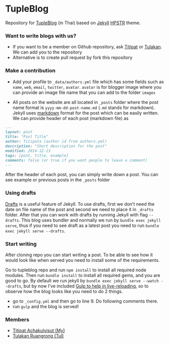 # TupleBlog

Repository for [TupleBlog](http://tupleblog.github.io) (in Thai) based on [Jekyll](http://jekyllrb.com/) [HPSTR](https://github.com/mmistakes/hpstr-jekyll-theme) theme.

### Want to write blogs with us?

- If you want to be a member on Github repository, ask [Titipat](https://twitter.com/titipat_a) or [Tulakan](http://twitter.com/tulakann). We can add you to the repository
- Alternative is to create pull request by fork this repository

### Make a contribution

- Add your profile to `_data/authors.yml` file which has some fields such as `name`, `web`, `email`, `twitter`, `avatar`. `avatar` is for blogger image where you can provide an image file name that you can add to the folder `images`

- All posts on the website are all located in `_posts` folder where the post name format is `yyyy-mm-dd-post-name.md` (`.md` stands for markdown). Jekyll uses [markdown](https://guides.github.com/features/mastering-markdown/) format for the post which can be easily written. We can provide header of each post (markdown file) as

```markdown
---
layout: post
title: "Post Title"
author: Titipata (author id from authors.yml)
description: "Short description for the post"
modified: 2014-12-13
tags: [post, title, example]
comments: false (or true if you want people to leave a comment)
---
```

After the header of each post, you can simply write down a post. You can see example or previous posts in the `_posts` folder

### Using drafts
[Drafts](http://jekyllrb.com/docs/drafts/) is a useful feature of Jekyll. To use drafts, first we don't need the date on file name of the post and second we need to place it in `_drafts` folder. After that you can work with drafts by running Jekyll with flag `--drafts`. This blog uses bundler and normally we run by `bundle exec jekyll serve`, thus if you need to see draft as a latest post you need to run `bundle exec jekyll serve --drafts`.

### Start writing
After cloning repo you can start writing a post. To be able to see how it would look like when served you need to install some of the requirements.

Go to tupleblog repo and run `npm install` to install all required node modules. Then run `bundle install` to install all required gems, and you are good to go. By default we run jekyll by `bundle exec jekyll serve --watch --drafts`, but by now I've included [Gulp to help in live-reloading](https://nvbn.github.io/2015/06/19/jekyll-browsersync/), so to observe how the blog looks like you need to do 2 things.

- go to `_config.yml` and then go to line 9. Do following comments there.
- run `gulp` and the blog is served!

### Members
- [Titipat Achakulvisut (My)](http://titipata.github.io)
- [Tulakan Ruangrong (Tul)](https://github.com/bluenex)
